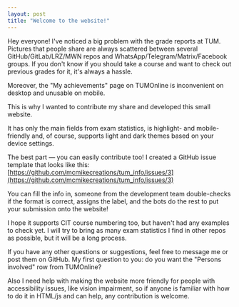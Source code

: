 ```yaml
---
layout: post
title: "Welcome to the website!"
---
```


Hey everyone! I've noticed a big problem with the grade reports at TUM. Pictures that people share are always scattered between several GitHub/GitLab/LRZ/MWN repos and WhatsApp/Telegram/Matrix/Facebook groups. If you don't know if you should take a course and want to check out previous grades for it, it's always a hassle.

Moreover, the "My achievements" page on TUMOnline is inconvenient on desktop and unusable on mobile.

This is why I wanted to contribute my share and developed this small website.

It has only the main fields from exam statistics, is highlight- and mobile-friendly and, of course, supports light and dark themes based on your device settings.

The best part — you can easily contribute too! I created a GitHub issue template that looks like this: [https://github.com/mcmikecreations/tum_info/issues/3](https://github.com/mcmikecreations/tum_info/issues/3)

You can fill the info in, someone from the development team double-checks if the format is correct, assigns the label, and the bots do the rest to put your submission onto the website!

I hope it supports CIT course numbering too, but haven't had any examples to check yet. I will try to bring as many exam statistics I find in other repos as possible, but it will be a long process.

If you have any other questions or suggestions, feel free to message me or post them on GitHub. My first question to you: do you want the "Persons involved" row from TUMOnline?

Also I need help with making the website more friendly for people with accessibility issues, like vision impairment, so if anyone is familiar with how to do it in HTML/js and can help, any contribution is welcome.
